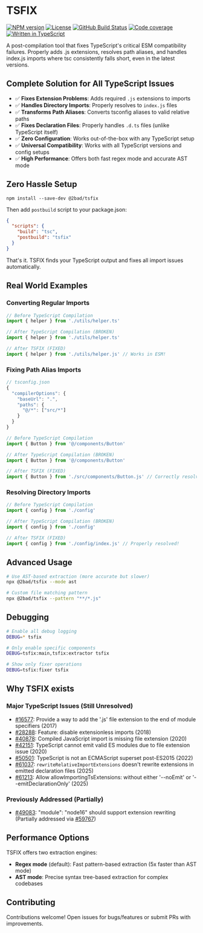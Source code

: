 # TSFIX

[![NPM version](https://img.shields.io/npm/v/@2bad/tsfix)](https://www.npmjs.com/package/@2bad/tsfix)
[![License](https://img.shields.io/npm/l/@2bad/tsfix)](https://www.npmjs.com/package/@2bad/tsfix)
[![GitHub Build Status](https://img.shields.io/github/actions/workflow/status/2BAD/tsfix/build.yml)](https://github.com/2BAD/tsfix/actions/workflows/build.yml)
[![Code coverage](https://img.shields.io/codecov/c/github/2BAD/tsfix)](https://codecov.io/gh/2BAD/tsfix)
[![Written in TypeScript](https://img.shields.io/github/languages/top/2BAD/tsfix)](https://github.com/2BAD/tsfix/search?l=typescript)

A post-compilation tool that fixes TypeScript's critical ESM compatibility failures. Properly adds .js extensions, resolves path aliases, and handles index.js imports where tsc consistently falls short, even in the latest versions.

## Complete Solution for All TypeScript Issues

- ✅ **Fixes Extension Problems**: Adds required `.js` extensions to imports
- ✅ **Handles Directory Imports**: Properly resolves to `index.js` files
- ✅ **Transforms Path Aliases**: Converts tsconfig aliases to valid relative paths
- ✅ **Fixes Declaration Files**: Properly handles `.d.ts` files (unlike TypeScript itself)
- ✅ **Zero Configuration**: Works out-of-the-box with any TypeScript setup
- ✅ **Universal Compatibility**: Works with all TypeScript versions and config setups
- ✅ **High Performance**: Offers both fast regex mode and accurate AST mode

## Zero Hassle Setup

```shell
npm install --save-dev @2bad/tsfix
```

Then add `postbuild` script to your package.json:

```json
{
  "scripts": {
    "build": "tsc",
    "postbuild": "tsfix"
  }
}
```

That's it. TSFIX finds your TypeScript output and fixes all import issues automatically.

## Real World Examples

### Converting Regular Imports

```typescript
// Before TypeScript Compilation
import { helper } from './utils/helper.ts'

// After TypeScript Compilation (BROKEN)
import { helper } from './utils/helper.ts'

// After TSFIX (FIXED)
import { helper } from './utils/helper.js' // Works in ESM!
```

### Fixing Path Alias Imports

```typescript
// tsconfig.json
{
  "compilerOptions": {
    "baseUrl": ".",
    "paths": {
      "@/*": ["src/*"]
    }
  }
}

// Before TypeScript Compilation
import { Button } from '@/components/Button'

// After TypeScript Compilation (BROKEN)
import { Button } from '@/components/Button'

// After TSFIX (FIXED)
import { Button } from './src/components/Button.js' // Correctly resolved!
```

### Resolving Directory Imports

```typescript
// Before TypeScript Compilation
import { config } from './config'

// After TypeScript Compilation (BROKEN)
import { config } from './config'

// After TSFIX (FIXED)
import { config } from './config/index.js' // Properly resolved!
```

## Advanced Usage

```sh
# Use AST-based extraction (more accurate but slower)
npx @2bad/tsfix --mode ast

# Custom file matching pattern
npx @2bad/tsfix --pattern "**/*.js"
```

## Debugging

```sh
# Enable all debug logging
DEBUG=* tsfix

# Only enable specific components
DEBUG=tsfix:main,tsfix:extractor tsfix

# Show only fixer operations
DEBUG=tsfix:fixer tsfix
```

## Why TSFIX exists

### Major TypeScript Issues (Still Unresolved)
- [#16577](https://github.com/microsoft/TypeScript/issues/16577): Provide a way to add the '.js' file extension to the end of module specifiers (2017)
- [#28288](https://github.com/microsoft/TypeScript/issues/28288): Feature: disable extensionless imports (2018)
- [#40878](https://github.com/microsoft/TypeScript/issues/40878): Compiled JavaScript import is missing file extension (2020)
- [#42151](https://github.com/microsoft/TypeScript/issues/42151): TypeScript cannot emit valid ES modules due to file extension issue (2020)
- [#50501](https://github.com/microsoft/TypeScript/issues/50501): TypeScript is not an ECMAScript superset post-ES2015 (2022)
- [#61037](https://github.com/microsoft/TypeScript/issues/61037): `rewriteRelativeImportExtensions` doesn't rewrite extensions in emitted declaration files (2025)
- [#61213](https://github.com/microsoft/TypeScript/issues/61213): Allow allowImportingTsExtensions: without either '--noEmit' or '--emitDeclarationOnly' (2025)

### Previously Addressed (Partially)

- [#49083](https://github.com/microsoft/TypeScript/issues/49083): "module": "node16" should support extension rewriting (Partially addressed via [#59767](https://github.com/microsoft/TypeScript/pull/59767))


## Performance Options

TSFIX offers two extraction engines:

- **Regex mode** (default): Fast pattern-based extraction (5x faster than AST mode)
- **AST mode**: Precise syntax tree-based extraction for complex codebases

## Contributing

Contributions welcome! Open issues for bugs/features or submit PRs with improvements.
